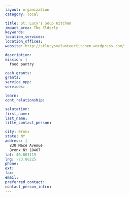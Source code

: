 ```yaml
---
layout: organization
category: local

title: St. Lucy's Soup Kitchen
impact_area: The Elderly
keywords: 
location_services: 
location_offices: 
website: http://stlucysvolunteerkitchen.wordpress.com/

description: 
mission: |
  food pantry

cash_grants: 
grants: 
service_opp: 
services: 

learn: 
cont_relationship: 

salutation: 
first_name: 
last_name: 
title_contact_person: 

city: Bronx
state: NY
address: |
  830 Mace Avenue  
  Bronx NY 10467
lat: 40.863119
lng: -73.86225
phone: 
ext: 
fax: 
email: 
preferred_contact: 
contact_person_intro: 
---
```

